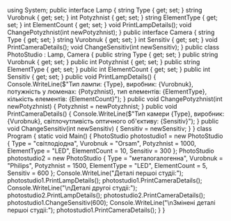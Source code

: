 using System;
public interface Lamp
{
    string Type { get; set; }
    string Vurobnuk { get; set; }
    int Potyzhnist { get; set; }
    string ElementType { get; set; }
    int ElementCount { get; set; }
    void PrintLampDetails(); void ChangePotyzhnist(int newPotyzhnist);
}
public interface Camera
{
    string Type { get; set; }
    string Vurobnuk { get; set; }
    int Sensitiv { get; set; }
    void PrintCameraDetails(); void ChangeSensitiv(int newSensitiv);
}
public class PhotoStudio : Lamp, Camera
{
    public string Type { get; set; }
    public string Vurobnuk { get; set; }
    public int Potyzhnist { get; set; }
    public string ElementType { get; set; }
    public int ElementCount { get; set; }
    public int Sensitiv { get; set; }
    public void PrintLampDetails()
    {
        Console.WriteLine($"Тип лампи: {Type}, виробник: {Vurobnuk}, потужнiсть у люменах: {Potyzhnist}, тип елементiв: {ElementType}, кiлькість елементiв: {ElementCount}");
    }
    public void ChangePotyzhnist(int newPotyzhnist)
    {
        Potyzhnist = newPotyzhnist;
    }
    public void PrintCameraDetails()
    {
        Console.WriteLine($"Тип камери {Type}, виробник: {Vurobnuk}, свiтлочутливiсть оптичного об'єктиву: {Sensitiv}");
    }
    public void ChangeSensitiv(int newSensitiv)
    {
        Sensitiv = newSensitiv;
    }
}
class Program
{
    static void Main()
    {
        PhotoStudio photostudio1 = new PhotoStudio
        {
            Type = "світлодіодна",
            Vurobnuk = "Orsam",
            Potyzhnist = 1000,
            ElementType = "LED",
            ElementCount = 10,
            Sensitiv = 300
        };
        PhotoStudio photostudio2 = new PhotoStudio
        {
            Type = "металогалогенна",
            Vurobnuk = "Philips",
            Potyzhnist = 1500,
            ElementType = "LED",
            ElementCount = 5,
            Sensitiv = 600
        };
        Console.WriteLine("Деталi першоi студii:"); photostudio1.PrintLampDetails();
        photostudio1.PrintCameraDetails();
        Console.WriteLine("\nДеталi другоi студii:"); photostudio2.PrintLampDetails();
        photostudio2.PrintCameraDetails();
        photostudio1.ChangeSensitiv(600);
        Console.WriteLine("\nЗмiненi деталi першоi студii:"); photostudio1.PrintCameraDetails();
    }
}
